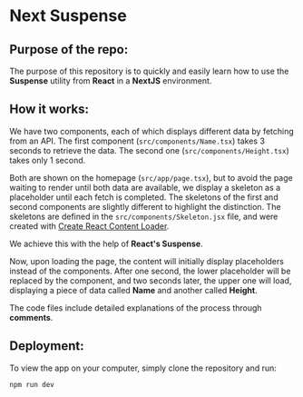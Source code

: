 # Next Suspense

## Purpose of the repo:
The purpose of this repository is to quickly and easily learn how to use the **Suspense** utility from **React** in a **NextJS** environment.

## How it works:
We have two components, each of which displays different data by fetching from an API. The first component (`src/components/Name.tsx`) takes 3 seconds to retrieve the data. The second one (`src/components/Height.tsx`) takes only 1 second.

Both are shown on the homepage (`src/app/page.tsx`), but to avoid the page waiting to render until both data are available, we display a skeleton as a placeholder until each fetch is completed. The skeletons of the first and second components are slightly different to highlight the distinction. The skeletons are defined in the `src/components/Skeleton.jsx` file, and were created with [Create React Content Loader](https://skeletonreact.com/).

We achieve this with the help of **React's Suspense**.

Now, upon loading the page, the content will initially display placeholders instead of the components. After one second, the lower placeholder will be replaced by the component, and two seconds later, the upper one will load, displaying a piece of data called **Name** and another called **Height**.

The code files include detailed explanations of the process through **comments**.

## Deployment:
To view the app on your computer, simply clone the repository and run:
```
npm run dev
```